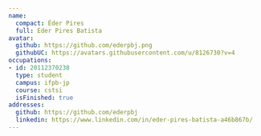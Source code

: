 ```yaml
---
name:
  compact: Éder Pires
  full: Éder Pires Batista
avatar:
  github: https://github.com/ederpbj.png
  githubUC: https://avatars.githubusercontent.com/u/8126730?v=4
occupations:
- id: 20112370238
  type: student
  campus: ifpb-jp
  course: cstsi
  isFinished: true
addresses:
  github: https://github.com/ederpbj
  linkedin: https://www.linkedin.com/in/eder-pires-batista-a46b867b/
---
```


